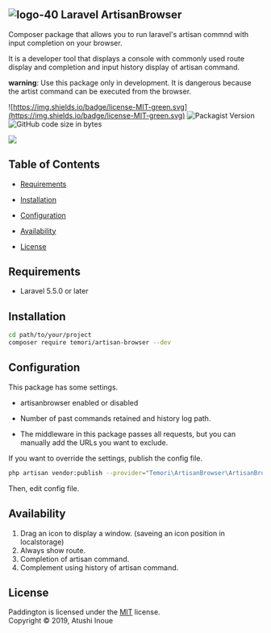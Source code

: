 ## ![logo-40](https://user-images.githubusercontent.com/17793990/58057514-104d5c80-7ba0-11e9-8b58-fbf70ab9d6fe.png) Laravel ArtisanBrowser

Composer package that allows you to run laravel's artisan commnd with input completion on your browser.

It is a developer tool that displays a console with commonly used route display and completion and input history display of artisan command.

**warning**: Use this package only in development. It is dangerous because the artist command can be executed from the browser.

![https://img.shields.io/badge/license-MIT-green.svg](https://img.shields.io/badge/license-MIT-green.svg) ![Packagist Version](https://img.shields.io/packagist/v/temori/artisan-browser.svg) ![GitHub code size in bytes](https://img.shields.io/github/languages/code-size/temori1919/artisanbrowser.svg)

![](https://user-images.githubusercontent.com/17793990/57972369-476f1280-79d4-11e9-9918-dfddb07a2d80.gif)



## Table of Contents

* [Requirements](#requirements)

* [Installation](#Installation)

* [Configuration](#Configuration)

* [Availability](#Availability)

* [License](#license)

  

## Requirements

- Laravel 5.5.0 or later

  

## Installation

```sh
cd path/to/your/project
composer require temori/artisan-browser --dev
```



## Configuration

This package has  some settings.



- artisanbrowser enabled or disabled

- Number of past commands retained and history log path.
- The middleware in this package passes all requests, but you can manually add the URLs you want to exclude.



If you want to override the settings, publish the config file.

```sh
php artisan vendor:publish --provider="Temori\ArtisanBrowser\ArtisanBrowserServiceProvider"
```

Then, edit config file.



## Availability

1. Drag an icon to display a window. (saveing an icon position in localstorage)
2. Always show route.
3. Completion of artisan command.
4. Complement using history of artisan command.



License
-------

Paddington is licensed under the [MIT](https://opensource.org/licenses/mit-license.php) license.  
Copyright &copy; 2019, Atushi Inoue

